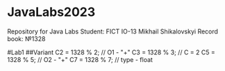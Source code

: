 # JavaLabs2023
Repository for Java Labs
Student: FICT IO-13 Mikhail Shikalovskyi
Record book: №1328

#Lab1
##Variant
C2 = 1328 % 2; // O1 - "+"
C3 = 1328 % 3; // C = 2
C5 = 1328 % 5; // O2 - "+"
C7 = 1328 % 7; // type - float
